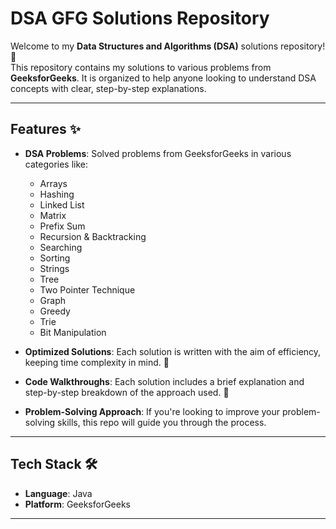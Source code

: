 # DSA GFG Solutions Repository 


Welcome to my **Data Structures and Algorithms (DSA)** solutions repository! 🎉  
This repository contains my solutions to various problems from **GeeksforGeeks**. It is organized to help anyone looking to understand DSA concepts with clear, step-by-step explanations.

---

## Features ✨

- **DSA Problems**: Solved problems from GeeksforGeeks in various categories like:
  - Arrays 
  - Hashing
  - Linked List
  - Matrix
  - Prefix Sum
  - Recursion & Backtracking
  - Searching
  - Sorting
  - Strings
  - Tree
  - Two Pointer Technique
  - Graph
  - Greedy
  - Trie
  - Bit Manipulation
  

- **Optimized Solutions**: Each solution is written with the aim of efficiency, keeping time complexity in mind. 💨

- **Code Walkthroughs**: Each solution includes a brief explanation and step-by-step breakdown of the approach used. 📑

- **Problem-Solving Approach**: If you're looking to improve your problem-solving skills, this repo will guide you through the process.

---

## Tech Stack 🛠️

- **Language**: Java
- **Platform**: GeeksforGeeks
---
